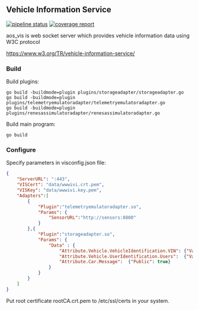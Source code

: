 ## Vehicle Information Service
[![pipeline status](https://gitpct.epam.com/epmd-aepr/aos_vis/badges/master/pipeline.svg)](https://gitpct.epam.com/epmd-aepr/aos_vis/commits/master)
[![coverage report](https://gitpct.epam.com/epmd-aepr/aos_vis/badges/master/coverage.svg)](https://gitpct.epam.com/epmd-aepr/aos_vis/commits/master) 

aos_vis is web socket server which provides vehicle information data using W3C protocol

https://www.w3.org/TR/vehicle-information-service/

### Build

Build plugins:

```
go build -buildmode=plugin plugins/storageadapter/storageadapter.go
go build -buildmode=plugin plugins/telemetryemulatoradapter/telemetryemulatoradapter.go
go build -buildmode=plugin plugins/renesassimulatoradapter/renesassimulatoradapter.go
```

Build main program:

```
go build
```

### Configure

Specify parameters in visconfig.json file:

```json
{
	"ServerURL": ":443",
	"VISCert": "data/wwwivi.crt.pem",
	"VISKey": "data/wwwivi.key.pem",
	"Adapters":[
		{
			"Plugin":"telemetryemulatoradapter.so",
			"Params": {
				"SensorURL":"http://sensors:8800"
			}
		},{
			"Plugin":"storageadapter.so",
			"Params": {
				"Data" : {
					"Attribute.Vehicle.VehicleIdentification.VIN": {"Value": "TestVIN", "Public": true, "ReadOnly": true},
					"Attribute.Vehicle.UserIdentification.Users":  {"Value": ["User1", "Provider1"], "Public": true},
					"Attribute.Car.Message":  {"Public": true}
				}
			}
		}
	]
}
```

Put root certificate rootCA.crt.pem to /etc/ssl/certs in your system.
